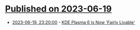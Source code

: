 # [Published on 2023-06-19](index.md)

* [2023-06-19, 23:20:00](https://developers.slashdot.org/story/23/06/19/212256/kde-plasma-6-is-now-fairly-livable?utm_source=rss1.0mainlinkanon&utm_medium=feed) - [KDE Plasma 6 Is Now 'Fairly Livable'](https://developers.slashdot.org/story/23/06/19/212256/kde-plasma-6-is-now-fairly-livable?utm_source=rss1.0mainlinkanon&utm_medium=feed)

